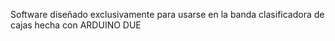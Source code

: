 Software diseñado exclusivamente para usarse en la banda clasificadora de cajas hecha con ARDUINO DUE
